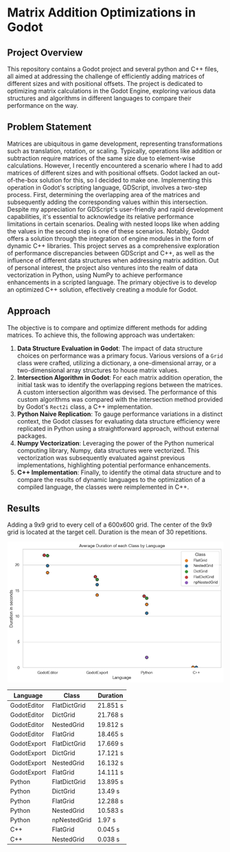 # Matrix Addition Optimizations in Godot

## Project Overview

This repository contains a Godot project and several python and C++ files, all aimed at addressing the challenge of efficiently adding matrices of different sizes and with positional offsets. The project is dedicated to optimizing matrix calculations in the Godot Engine, exploring various data structures and algorithms in different languages to compare their performance on the way.

## Problem Statement

Matrices are ubiquitous in game development, representing transformations such as translation, rotation, or scaling. Typically, operations like addition or subtraction require matrices of the same size due to element-wise calculations. However, I recently encountered a scenario where I had to add matrices of different sizes and with positional offsets. Godot lacked an out-of-the-box solution for this, so I decided to make one. 
Implementing this operation in Godot's scripting language, GDScript, involves a two-step process. First, determining the overlapping area of the matrices and subsequently adding the corresponding values within this intersection. Despite my appreciation for GDScript's user-friendly and rapid development capabilities, it's essential to acknowledge its relative performance limitations in certain scenarios. Dealing with nested loops like when adding the values in the second step is one of these scenarios. Notably, Godot offers a solution through the integration of engine modules in the form of dynamic C++ libraries. 
This project serves as a comprehensive exploration of performance discrepancies between GDScript and C++, as well as the influence of different data structures when addressing matrix addition. Out of personal interest, the project also ventures into the realm of data vectorization in Python, using NumPy to achieve performance enhancements in a scripted language. The primary objective is to develop an optimized C++ solution, effectively creating a module for Godot.

## Approach

The objective is to compare and optimize different methods for adding matrices. To achieve this, the following approach was undertaken:

1. **Data Structure Evaluation in Godot**: The impact of data structure choices on performance was a primary focus. Various versions of a `Grid` class were crafted, utilizing a dictionary, a one-dimensional array, or a two-dimensional array structures to house matrix values.
2. **Intersection Algorithm in Godot**: For each matrix addition operation, the initial task was to identify the overlapping regions between the matrices. A custom intersection algorithm was devised. The performance of this custom algorithms was compared with the intersection method provided by Godot's `Rect2i` class, a C++ implementation.
3. **Python Naive Replication**: To gauge performance variations in a distinct context, the Godot classes for evaluating data structure efficiency were replicated in Python using a straightforward approach, without external packages.
4. **Numpy Vectorization**: Leveraging the power of the Python numerical computing library, Numpy, data structures were vectorized. This vectorization was subsequently evaluated against previous implementations, highlighting potential performance enhancements.
5. **C++ Implementation**: Finally, to identify the otimal data structure and to compare the results of dynamic languages to the optimization of a compiled language, the classes were reimplemented in C++.

## Results

Adding a 9x9 grid to every cell of a 600x600 grid. The center of the 9x9 grid is located at the target cell. Duration is the mean of 30 repetitions.

![Adding a 9x9 grid to every cell of a 600x600 grid. The center of the 9x9 grid is located at the target cell. Duration is the mean of 30 repetitions.](./results/images/results_add_grid_avg_dur.png)

| Language | Class | Duration |
|----------|----------|----------|
| GodotEditor  | FlatDictGrid  | 21.851 s  |
| GodotEditor  | DictGrid  | 21.768 s  |
| GodotEditor  | NestedGrid  | 19.812 s  |
| GodotEditor  | FlatGrid  | 18.465 s  |
| GodotExport  | FlatDictGrid  | 17.669 s  |
| GodotExport  | DictGrid  | 17.121 s  |
| GodotExport  | NestedGrid  | 16.132 s  |
| GodotExport  | FlatGrid  | 14.111 s  |
| Python  | FlatDictGrid  | 13.895 s  |
| Python  | DictGrid  | 13.49 s  |
| Python  | FlatGrid  | 12.288 s  |
| Python  | NestedGrid  | 10.583 s  |
| Python  | npNestedGrid  | 1.97 s  |
| C++  | FlatGrid  | 0.045 s  |
| C++  | NestedGrid  | 0.038 s |
